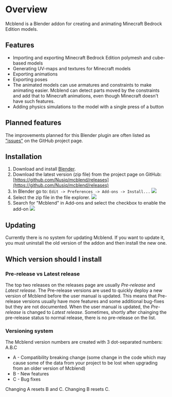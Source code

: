 # Overview
Mcblend is a Blender addon for creating and animating Minecraft Bedrock Edition models.

## Features
- Importing and exporting Minecraft Bedrock Edition polymesh and cube-based models
- Generating UV-maps and textures for Minecraft models
- Exporting animations
- Exporting poses
- The animated models can use armatures and constraints to make animating easier. Mcblend can detect parts moved by the constraints and add that to Minecraft animations, even though Minecraft doesn't have such features.
- Adding physics simulations to the model with a single press of a button

## Planned features
The improvements planned for this Blender plugin are often listed as
["issues"](https://github.com/Nusiq/mcblend/issues) on the GitHub project page.

## Installation
1. Download and install [Blender](https://www.blender.org/download/).
2. Download the latest version (zip file) from the project page on GitHub:
[https://github.com/Nusiq/mcblend/releases](https://github.com/Nusiq/mcblend/releases)
3. In Blender go to: `Edit -> Preferences -> Add-ons -> Install...`
![](./img/blender_addons.png)
4. Select the zip file in the file explorer.
![](./img/blender_addons_filechooser.png)
5. Search for "Mcblend" in Add-ons and select the checkbox to enable the add-on
![](./img/blender_addons_checkbox.png)

## Updating
Currently there is no system for updating Mcblend. If you want to update it, you
must uninstall the old version of the addon and then install the new one.

## Which version should I install
### Pre-release vs Latest release
The top two releases on the releases page are usually *Pre-release*
and *Latest release*. The Pre-release versions are used to quickly deploy a new version
of Mcblend before the user manual is updated. This means that Pre-release versions usually
have more features and some additional bug-fixes but they are not documented. When
the user manual is updated, the *Pre-release* is changed to *Latest release*. Sometimes,
shortly after chainging the pre-release status to normal release, there is no pre-release
on the list.
### Versioning system
The Mcblend version numbers are created with 3 dot-separated numbers: A.B.C

- A - Compatibility breaking change (some change in the code which may cause some
of the data from your project to be lost when upgrading from an older version of
Mcblend)
- B - New features
- C - Bug fixes

Changing A resets B and C. Changing B resets C.
